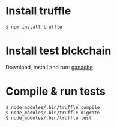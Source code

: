 # Install truffle
```
$ npm install truffle
```

# Install test blckchain
Download, install and run: [ganache](http://truffleframework.com/ganache/)

# Compile & run tests
```
$ node_modules/.bin/truffle compile
$ node_modules/.bin/truffle migrate
$ node_modules/.bin/truffle test
```
